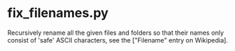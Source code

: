 # fix_filenames.py

Recursively rename all the given files and folders so that their names only
consist of 'safe' ASCII characters, see the ["Filename" entry on Wikipedia].

[1]: http://en.wikipedia.org/wiki/Filename

